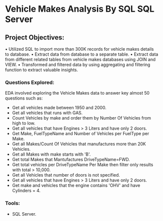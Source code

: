 # Vehicle Makes Analysis By SQL SQL Server

## Project Objectives:
•	Utilized SQL to import more than 300K records for vehicle makes details to database.
•	Extract data from database to a separate table.
•	Extract data from different related tables from vehicle makes databases using JOIN and VIEW.
•	Transformed and filtered data by using aggregating and filtering function to extract valuable insights.

     
### Questions Explored:

EDA involved exploring the Vehicle Makes data to answer key almost 50 questions such as: 

- Get all vehicles made between 1950 and 2000.
- Get all vehicles that runs with GAS.
- Count Vehicles by make and order them by Number Of Vehicles from high to low.
- Get all vehicles that have Engines > 3 Liters and have only 2 doors.
- Get Make, FuelTypeName and Number of Vehicles per FuelType per Make.
- Get all Makes/Count Of Vehicles that manufactures more than 20K Vehicles.
- Get all Makes with make starts with 'B'.
- Get total Makes that Mantufactures DriveTypeName=FWD.
- Get total vehicles per DriveTypeName Per Make then filter only results with total > 10,000.
- Get all Vehicles that number of doors is not specified.
- Get all vehicles that have Engines > 3 Liters and have only 2 doors.
- Get make and vehicles that the engine contains 'OHV' and have Cylinders = 4.


### Tools:
- SQL Server.



